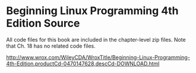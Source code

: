 Beginning Linux Programming 4th Edition Source
======

All code files for this book are included in the chapter-level zip files. Note that Ch. 18 has no related code files.

http://www.wrox.com/WileyCDA/WroxTitle/Beginning-Linux-Programming-4th-Edition.productCd-0470147628,descCd-DOWNLOAD.html
